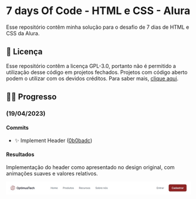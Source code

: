 # 7 days Of Code - HTML e CSS - Alura

Esse repositório contêm minha solução para o desafio de 7 dias de HTML e CSS
da Alura.

## 📝 Licença

Esse repositório contêm a licença GPL-3.0, portanto não é permitido a
utilização desse código em projetos fechados. Projetos com código aberto podem
o utilizar com os devidos créditos. Para saber mais, [clique aqui](blob/main/LICENSE).

## 🏃‍♂️ Progresso

### (19/04/2023)

#### Commits

- ✨ Implement Header ([0b0badc](https://github.com/joaoiacillo/alura-7days-html-css/commit/0b0badcfe02c08d22ad931505507e11abdd6006c))

#### Resultados

Implementação do header como apresentado no design original, com animações
suaves e valores relativos.

![](./screenshots/header_19-04.jpg)
